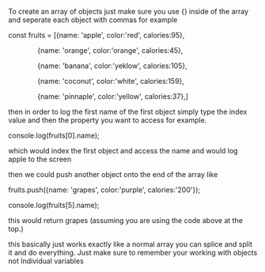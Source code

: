 
To create an array of objects just make sure you use {} inside of the array and seperate each object with commas for example

  

const fruits = [{name: 'apple', color:'red', calories:95},

               {name: 'orange', color:'orange', calories:45},

               {name: 'banana', color:'yeklow', calories:105},

               {name: 'coconut', color:'white', calories:159},

               {name: 'pinnaple', color:'yellow', calories:37},]



then in order to log the first name of the first object simply type the index value and then the property you want to access for example.

console.log(fruits[0].name);

which would index the first object and access the name and would log apple to the screen 

then we could push another object onto the end of the array like 

fruits.push({name: 'grapes', color:'purple', calories:'200'}); 


console.log(fruits[5].name);


this would return grapes (assuming you are using the code above at the top.)


this basically just works exactly like a normal array you can splice and split it and do everything. Just make sure to remember your working with objects not Individual variables 